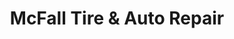 ---
title: "McFall Tire & Auto Repair"
url: /avondale/mcfall-tire-and-auto-repair/
shop: car repair
---